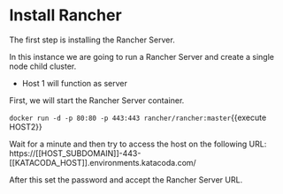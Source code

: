 # Install Rancher

The first step is installing the Rancher Server. 

In this instance we are going to run a Rancher Server and create a single node child cluster.

- Host 1 will function as server

First, we will start the Rancher Server container.

`docker run -d -p 80:80 -p 443:443 rancher/rancher:master`{{execute HOST2}}

Wait for a minute and then try to access the host on the following URL:
https://[[HOST_SUBDOMAIN]]-443-[[KATACODA_HOST]].environments.katacoda.com/

After this set the password and accept the Rancher Server URL.